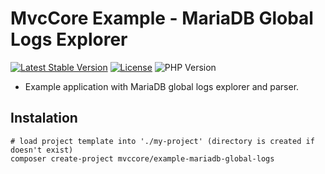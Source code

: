 # MvcCore Example - MariaDB Global Logs Explorer

[![Latest Stable Version](https://img.shields.io/badge/Stable-v5.0.0-brightgreen.svg?style=plastic)](https://github.com/mvccore/example-mariadb-global-logs/releases)
[![License](https://img.shields.io/badge/Licence-BSD-brightgreen.svg?style=plastic)](https://mvccore.github.io/docs/mvccore/4.0.0/LICENCE.md)
![PHP Version](https://img.shields.io/badge/PHP->=5.4-brightgreen.svg?style=plastic)

- Example application with MariaDB global logs explorer and parser.

## Instalation
```shell
# load project template into './my-project' (directory is created if doesn't exist)
composer create-project mvccore/example-mariadb-global-logs
```
